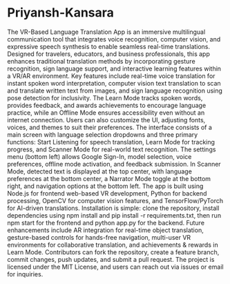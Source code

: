 # Priyansh-Kansara
The VR-Based Language Translation App is an immersive multilingual communication tool that integrates voice recognition, computer vision, and expressive speech synthesis 
to enable seamless real-time translations. Designed for travelers, educators, and business professionals, this app enhances traditional translation methods by incorporating 
gesture recognition, sign language support, and interactive learning features within a VR/AR environment. Key features include real-time voice translation for instant spoken 
word interpretation, computer vision text translation to scan and translate written text from images, and sign language recognition using pose detection for inclusivity. The 
Learn Mode tracks spoken words, provides feedback, and awards achievements to encourage language practice, while an Offline Mode ensures accessibility even without an internet
connection. Users can also customize the UI, adjusting fonts, voices, and themes to suit their preferences. The interface consists of a main screen with language selection 
dropdowns and three primary functions: Start Listening for speech translation, Learn Mode for tracking progress, and Scanner Mode for real-world text recognition. The settings
menu (bottom left) allows Google Sign-In, model selection, voice preferences, offline mode activation, and feedback submission. In Scanner Mode, detected text is displayed at 
the top center, with language preferences at the bottom center, a Narrator Mode toggle at the bottom right, and navigation options at the bottom left. The app is built using 
Node.js for frontend web-based VR development, Python for backend processing, OpenCV for computer vision features, and TensorFlow/PyTorch for AI-driven translations. 
Installation is simple: clone the repository, install dependencies using npm install and pip install -r requirements.txt, then run npm start for the frontend and python 
app.py for the backend. Future enhancements include AR integration for real-time object translation, gesture-based controls for hands-free navigation, multi-user VR 
environments for collaborative translation, and achievements & rewards in Learn Mode. Contributors can fork the repository, create a feature branch, commit changes, 
push updates, and submit a pull request. The project is licensed under the MIT License, and users can reach out via issues or email for inquiries.
